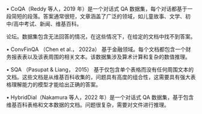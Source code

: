 • CoQA（Reddy 等人，2019 年）是一个对话式 QA 数据集，每个对话都基于一段简短的段落。答案通常很短，文章涵盖了广泛的领域，如儿童故事、文学、初中/高中考试、新闻、维基百科。


论坛。数据集包含无法回答的情况，在这些情况下，在给定的文档中找不到答案。


• ConvFinQA （Chen et al.， 2022a） 基于金融领域。每个文档都包含一个财务报表表以及该表周围的相关文本。该数据集涉及算术计算和复杂的数值推理。


• SQA （Pasupat & Liang， 2015） 基于仅包含单个表格而没有任何周围文本的文档。这些文档是从维基百科收集的，问题具有高度的组合性，这需要具有强大表格理解能力的模型才能给出正确的答案。


• HybridDial（Nakamura 等人，2022 年）是一个对话式 QA 数据集，基于包含维基百科表格和文本数据的文档。问题很复杂，需要对文件进行推理。



